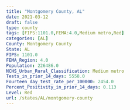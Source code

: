 ```yaml
---
title: "Montgomery County, AL"
date: 2021-03-12
draft: false
type: county
tags: [FIPS:1101.0,FEMA:4.0,Medium metro,Red]
categories: [AL]
County: Montgomery County
State: AL
FIPS: 1101.0
FEMA_Region: 4.0
Population: 226486.0
NCHS_Urban_Rural_Classification: Medium metro
Tests_in_prior_14_days: 5558.0
Fourteen_day_test_rate_per_100000: 2454.0
Percent_Positivity_in_prior_14_days: 0.113
Level: Red
url: /states/AL/montgomery-county
---
```



